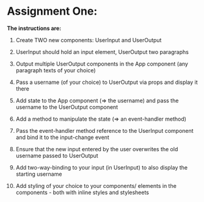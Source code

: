 # Assignment One:

**The instructions are:**

1. Create TWO new components: UserInput and UserOutput

2. UserInput should hold an input element, UserOutput two paragraphs

3. Output multiple UserOutput components in the App component (any paragraph texts of your choice)

4. Pass a username (of your choice) to UserOutput via props and display it there

5. Add state to the App component (=> the username) and pass the username to the UserOutput component

6. Add a method to manipulate the state (=> an event-handler method)

7. Pass the event-handler method reference to the UserInput component and bind it to the input-change event

8. Ensure that the new input entered by the user overwrites the old username passed to UserOutput
9. Add two-way-binding to your input (in UserInput) to also display the starting username

10. Add styling of your choice to your components/ elements in the components - both with inline styles and stylesheets